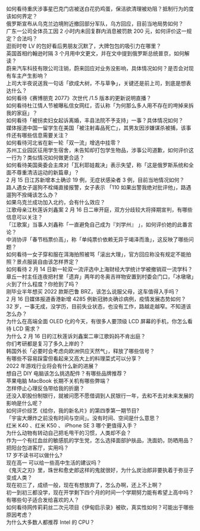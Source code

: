 如何看待重庆涉事星巴克门店被送白花扔鸡蛋，保洁欲清理被劝阻？抵制行为的度该如何界定？  
俄罗斯宣布从乌克兰边境附近撤回部分军队，乌方回应，目前当地局势如何？  
广东一公司全体员工因 2 小时内未回复群内消息被罚款 200 元，如何评价这一规定？合法吗？  
逛街时夸 LV 的包好看后男朋友沉默了，大牌包包的吸引力在哪里？  
英国首相约翰逊时隔 3 个月用中文更文，并在文中提到俄罗斯总统普京，如何解读？  
蔚来汽车科技有限公司注销，蔚来回应对业务没影响，具体情况如何？是否会对现有车主产生影响？  
上司大半夜说送我一句话「欲成大树，不与草争」，关键还是前上司，到底是想表达什么？  
如何看待《赛博朋克 2077》次世代 /1.5 版本的更新说明直播？  
如何看待杜江情人节被曝私信女网红，否认称「为何那么多人用不存在的垮掉来拆我的家庭」？  
如何看待「被拐卖妇女起诉离婚，丰县法院不予支持」一事？具体情况如何？  
媒体报道中国一留学生在美国「被注射毒品死亡」，其男友因涉嫌谋杀被捕，该事件还有哪些信息需要关注？  
如何看待河北省在新一轮「双一流」增选中挂零？  
苏州工业园区征用学生宿舍，未告知却打包学生物品，涉事公司道歉，如何评价这一行为？类似情况如何做更合适？  
如何看待美国奥委会主席对「瓦利耶娃裁决」表示失望，称「这是俄罗斯系统和全面不尊重清洁运动的新篇章」？  
2 月 15 日江苏新增本土确诊 19 例，无症状感染者 3 例，目前当地情况如何？  
路人遇女子遛狗不栓绳直接报警，女子表示 「110 如果出警我绝对批评他」，路遇遛狗不拴绳该怎么办？  
如果乌克兰成功加入北约，会有什么效应？  
江歌母亲江秋莲诉刘鑫案 2 月 16 日二审开庭，双方分歧较大将择期宣判，有哪些信息可以关注？  
「江歌案」当事人刘鑫称「一直避免自己成为『刘学州』 」，如何评价她的此番言论？  
中消协评「春节档票价高」，称「单纯票价依赖无异于竭泽而渔」，这反映了哪些问题？  
如何看待一女子穿和服在洱海拍照被骂「滚出大理」，官方回应称没有规定不能拍照？景点服装自由该怎样界定？  
如何看待 2 月 14 日新一轮双一流评选中上海财经大学统计学被撤销双一流学科？  
章丘一村主任连夜把村里「遗弃」两年的冬奥吉祥物安置到村委会门口，「冰墩墩」火到了什么程度？你抢到了吗？  
刚毕业半年想买 2022 款斯巴鲁 BRZ，该怎么说服父母，这车值得入手吗？  
2 月 16 日媒体报道香港新增 4285 例新冠肺炎确诊病例，疫情发展态势如何？  
32 岁，一事无成，没学历，目前失业状态，也没有工作，路越走越窄。不知道该怎么办？  
为什么在高端全面 OLED 化的今天，有很多人要顶级 LCD 屏幕的手机，你怎么看待 LCD 需求？  
为什么 2 月 16 日的江秋莲诉刘鑫案二审江歌妈妈不肯出庭？  
你们考研都是复习了多久上岸的？  
韩国外长「必要时会考虑向欧洲供应天然气」，释放了哪些信号？  
有哪些不容易踩雷但看起来又高大上的料理菜式可以分享？  
2022 年游戏行业将会有什么新的进展？  
想自己 DIY 电脑该怎么挑选配件？有哪些品牌推荐？  
苹果电脑 MacBook 长期不关机有哪些弊端？  
怎样停止心理反刍带给我的折磨？  
还没入职股份制银行，就被问愿不愿借调到人民银行一年，去和不去对未来发展的影响是什么呢？  
如何评价综艺《给你，我的新名片》的第四季第一期节目?  
「宇宙大爆炸之前没有时间与空间」。没有时间、空间是什么意思？  
红米 K40 、红米 K50 、 iPhone SE 3 哪个更值得入手？  
为什么动物有转动自己把毛甩干的习惯，人类却不会？  
作为一个有红血丝的敏感肌的学生党，怎么选择面部护肤品，洗面奶，防晒用品？  
把阳台包进客厅，实用吗？  
17 岁不读书可以做什么?  
现在高一 可以给一些高中生活的建议吗？  
《鬼灭之刃》里，珠世和愈史郎这样的鬼就很好，为什么炭治郎非要执着于弥豆子变成人类？  
现在初三了，成绩一般，现在有想放弃了，怎么办啊，还上不上啊？  
初一到初三都没学，现在开学剩下四个月的时间一个学期努力能有希望上高中吗？  
有哪些句子适合发给喜欢的人？  
如何看待网传莉莉丝二次元项目《伊甸启示录》被砍，真实性如何？可能出于哪些原因考虑？  
为什么大多数人都推荐 Intel 的 CPU？  
